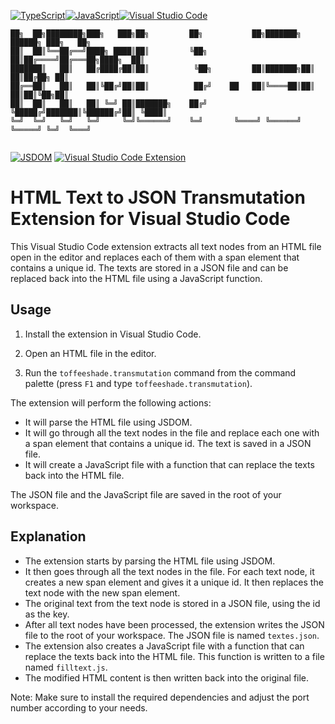 [![TypeScript](https://img.shields.io/badge/TypeScript-4.3.5-blue.svg)](https://www.typescriptlang.org/)[![JavaScript](https://img.shields.io/badge/JavaScript-ES6-yellow.svg)](https://developer.mozilla.org/en-US/docs/Web/JavaScript)[![Visual Studio Code](https://img.shields.io/badge/IDE-Visual%20Studio%20Code-blueviolet.svg)](https://code.visualstudio.com/)

```
██╗  ██╗████████╗███╗   ███╗██╗         ██╗           ██╗███████╗ ██████╗ ███╗   ██╗
██║  ██║╚══██╔══╝████╗ ████║██║         ╚██╗          ██║██╔════╝██╔═══██╗████╗  ██║
███████║   ██║   ██╔████╔██║██║          ╚██╗         ██║███████╗██║   ██║██╔██╗ ██║
██╔══██║   ██║   ██║╚██╔╝██║██║          ██╔╝    ██   ██║╚════██║██║   ██║██║╚██╗██║
██║  ██║   ██║   ██║ ╚═╝ ██║███████╗    ██╔╝     ╚█████╔╝███████║╚██████╔╝██║ ╚████║
╚═╝  ╚═╝   ╚═╝   ╚═╝     ╚═╝╚══════╝    ╚═╝       ╚════╝ ╚══════╝ ╚═════╝ ╚═╝  ╚═══╝
                                                                                    
```
[![JSDOM](https://img.shields.io/badge/JSDOM-16.7.0-blue.svg)](https://github.com/jsdom/jsdom)
[![Visual Studio Code Extension](https://img.shields.io/badge/VSCode%20Extension-1.0.0-blue.svg)](https://code.visualstudio.com/api)


# HTML Text to JSON Transmutation Extension for Visual Studio Code

This Visual Studio Code extension extracts all text nodes from an HTML file open in the editor and replaces each of them with a span element that contains a unique id. The texts are stored in a JSON file and can be replaced back into the HTML file using a JavaScript function.

## Usage

1. Install the extension in Visual Studio Code.

2. Open an HTML file in the editor.

3. Run the `toffeeshade.transmutation` command from the command palette (press `F1` and type `toffeeshade.transmutation`).

The extension will perform the following actions:

- It will parse the HTML file using JSDOM.
- It will go through all the text nodes in the file and replace each one with a span element that contains a unique id. The text is saved in a JSON file.
- It will create a JavaScript file with a function that can replace the texts back into the HTML file.

The JSON file and the JavaScript file are saved in the root of your workspace.

## Explanation

- The extension starts by parsing the HTML file using JSDOM.
- It then goes through all the text nodes in the file. For each text node, it creates a new span element and gives it a unique id. It then replaces the text node with the new span element.
- The original text from the text node is stored in a JSON file, using the id as the key.
- After all text nodes have been processed, the extension writes the JSON file to the root of your workspace. The JSON file is named `textes.json`.
- The extension also creates a JavaScript file with a function that can replace the texts back into the HTML file. This function is written to a file named `filltext.js`.
- The modified HTML content is then written back into the original file.

Note: Make sure to install the required dependencies and adjust the port number according to your needs.
